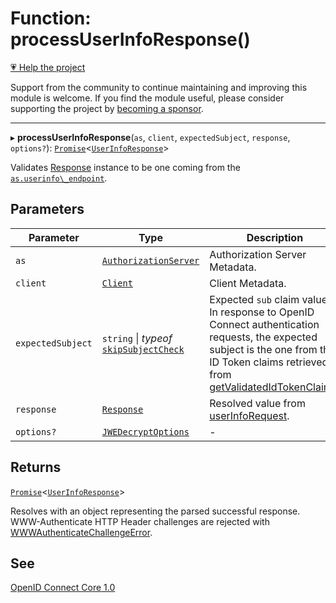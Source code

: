# Function: processUserInfoResponse()

[💗 Help the project](https://github.com/sponsors/panva)

Support from the community to continue maintaining and improving this module is welcome. If you find the module useful, please consider supporting the project by [becoming a sponsor](https://github.com/sponsors/panva).

***

▸ **processUserInfoResponse**(`as`, `client`, `expectedSubject`, `response`, `options?`): [`Promise`](https://developer.mozilla.org/docs/Web/JavaScript/Reference/Global_Objects/Promise)\<[`UserInfoResponse`](../interfaces/UserInfoResponse.md)\>

Validates [Response](https://developer.mozilla.org/docs/Web/API/Response) instance to be one coming from the
[`as.userinfo\_endpoint`](../interfaces/AuthorizationServer.md#userinfo_endpoint).

## Parameters

| Parameter | Type | Description |
| ------ | ------ | ------ |
| `as` | [`AuthorizationServer`](../interfaces/AuthorizationServer.md) | Authorization Server Metadata. |
| `client` | [`Client`](../interfaces/Client.md) | Client Metadata. |
| `expectedSubject` | `string` \| *typeof* [`skipSubjectCheck`](../variables/skipSubjectCheck.md) | Expected `sub` claim value. In response to OpenID Connect authentication requests, the expected subject is the one from the ID Token claims retrieved from [getValidatedIdTokenClaims](getValidatedIdTokenClaims.md). |
| `response` | [`Response`](https://developer.mozilla.org/docs/Web/API/Response) | Resolved value from [userInfoRequest](userInfoRequest.md). |
| `options?` | [`JWEDecryptOptions`](../interfaces/JWEDecryptOptions.md) | - |

## Returns

[`Promise`](https://developer.mozilla.org/docs/Web/JavaScript/Reference/Global_Objects/Promise)\<[`UserInfoResponse`](../interfaces/UserInfoResponse.md)\>

Resolves with an object representing the parsed successful response. WWW-Authenticate
  HTTP Header challenges are rejected with [WWWAuthenticateChallengeError](../classes/WWWAuthenticateChallengeError.md).

## See

[OpenID Connect Core 1.0](https://openid.net/specs/openid-connect-core-1_0-errata2.html#UserInfo)

